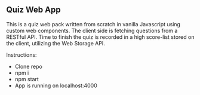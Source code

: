 ## Quiz Web App
This is a quiz web pack written from scratch in vanilla Javascript using custom web components. The client side is fetching questions from a RESTful API. Time to finish the quiz is recorded in a high score-list stored on the client, utilizing the Web Storage API.

Instructions:
- Clone repo
- npm i
- npm start
- App is running on localhost:4000
